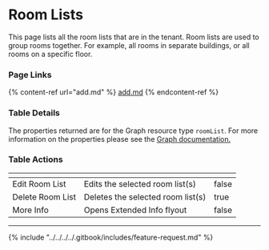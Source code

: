 # Room Lists

This page lists all the room lists that are in the tenant. Room lists are used to group rooms together. For example, all rooms in separate buildings, or all rooms on a specific floor.

### Page Links

{% content-ref url="add.md" %}
[add.md](add.md)
{% endcontent-ref %}

### Table Details

The properties returned are for the Graph resource type `roomList`. For more information on the properties please see the [Graph documentation.](https://learn.microsoft.com/en-us/graph/api/resources/roomlist?view=graph-rest-1.0#properties)

### Table Actions

<table><thead><tr><th></th><th></th><th data-type="checkbox"></th></tr></thead><tbody><tr><td>Edit Room List</td><td>Edits the selected room list(s)</td><td>false</td></tr><tr><td>Delete Room List</td><td>Deletes the selected room list(s)</td><td>true</td></tr><tr><td>More Info</td><td>Opens Extended Info flyout</td><td>false</td></tr></tbody></table>

***

{% include "../../../../.gitbook/includes/feature-request.md" %}
